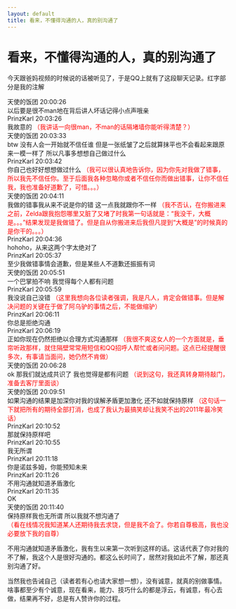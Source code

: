 ```yaml
---
layout: default
title: 看来，不懂得沟通的人，真的别沟通了
---
```

# 看来，不懂得沟通的人，真的别沟通了
今天跟爸妈视频的时候说的话被听见了，于是QQ上就有了这段聊天记录。红字部分是我的注解

天使的饭团 20:00:26<br/>
以后要是很不man地在背后讲人坏话记得小点声哦亲<br/>
PrinzKarl 20:03:26<br/>
我故意的 <font color='red'>（我讲话一向很man，不man的话隔堵墙你能听得清楚？）</font><br/>
天使的饭团 20:03:33<br/>
btw 没有人会一开始就不信任谁 但是一张纸皱了之后就算抹平也不会看起来跟原来一模一样了 所以凡事多想想自己做过什么<br/>
PrinzKarl 20:03:42<br/>
你自己也好好想想做过什么 <font color='red'>（我可以很认真地告诉你，因为你先对我做了错事，所以我先不信任你。至于后面我各种忽略你或者不信任你而做出错事，让你不信任我，我也准备好道歉了，可惜。。。）</font><br/>
天使的饭团 20:04:11<br/>
我做的错事我从来不说是你的错 这一点我就跟你不一样 <font color='red'>（我不否认，在你搬进来之前，Zelda跟我抱怨哪里又脏了又堵了时我第一句话就是：“我没干，大概是。。。”结果发现是我做错了。但是自从你搬进来后我但凡提到“大概是”的时候真的是你干的。。。）</font><br/>
PrinzKarl 20:04:36<br/>
hohoho，从来这两个字太绝对了<br/>
PrinzKarl 20:05:37<br/>
至少我做错事情会道歉，但是某些人不道歉还振振有词<br/>
天使的饭团 20:05:51<br/>
一个巴掌拍不响 我觉得每个人都有问题<br/>
PrinzKarl 20:05:59<br/>
我没说自己没错 <font color='red'>（这里我想向各位读者强调，我是凡人，肯定会做错事。但是解决问题的关键在于做了阿乌驴的事情之后，不能做缩驴）</font><br/>
PrinzKarl 20:06:11<br/>
你总是拒绝沟通<br/>
PrinzKarl 20:06:19<br/>
正如你现在仍然拒绝以合理方式沟通那样 <font color='red'>（我很不爽这女人的一个方面就是，垂帘听政那样，就住隔壁常常用短信和QQ招呼人帮忙或者问问题。这点已经提醒很多次，有事请当面问，她仍然不肯做）</font><br/>
天使的饭团 20:06:28<br/>
ok 那我们就达成共识了 我也觉得是都有问题 <font color='red'>（说到这句，我还真转身期待敲门，准备去客厅里面谈）</font><br/>
天使的饭团 20:09:51<br/>
如果沟通的结果是加深你对我的误解矛盾更加激化 还不如就保持原样 <font color='red'>（这句话一下就把所有的期待全部打消，也成了我认为最搞笑却让我笑不出的2011年最冷笑话）</font><br/>
PrinzKarl 20:10:52<br/>
那就保持原样吧<br/>
PrinzKarl 20:10:55<br/>
我无所谓<br/>
PrinzKarl 20:11:18<br/>
你是诺兹多姆，你能预知未来<br/>
PrinzKarl 20:11:26<br/>
不用沟通就知道矛盾激化<br/>
PrinzKarl 20:11:35<br/>
OK<br/>
天使的饭团 20:11:40<br/>
保持原样我也无所谓 所以我就不想沟通了<br/><font color='red'>（看在线情况我知道某人还期待我去求饶，但是我不会了。你若自尊极高，我也没必要放下我的自尊）</font>

不用沟通就知道矛盾激化，我有生以来第一次听到这样的话。这话代表了你对我的不了解，我这个人是很好沟通的。都这么长时间了，居然对我如此不了解，那还真别沟通了好。

当然我也告诫自己（读者若有心也请大家想一想），没有诚意，就真的别做事情。啥事都至少有个诚意，现在看来，能力、技巧什么的都是浮云，有诚意，有心去做，结果再不好，总是有人赞许你的过程。